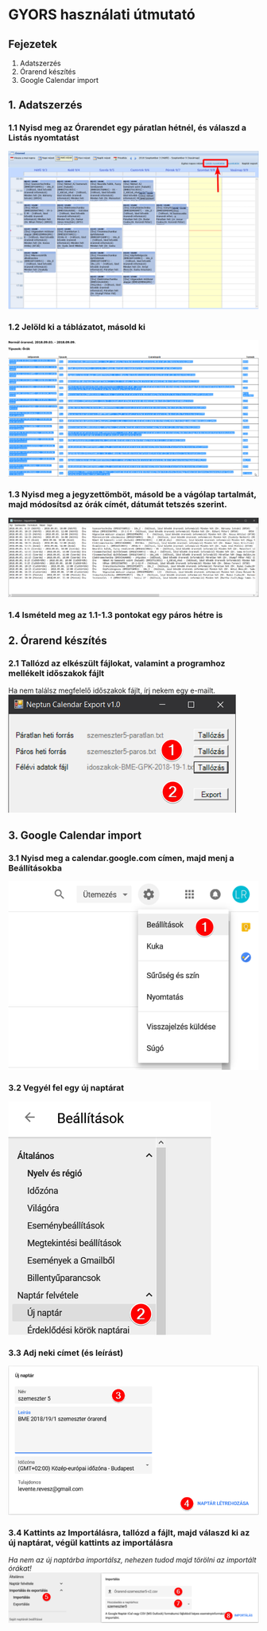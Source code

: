 GYORS használati útmutató
=========================

Fejezetek
---------
1. Adatszerzés
2. Órarend készítés
3. Google Calendar import

1\. Adatszerzés
---------------
### 1.1 Nyisd meg az Órarendet egy páratlan hétnél, és válaszd a **Listás nyomtatást**
![hasznalat-1.1][h1.1]

### 1.2 Jelöld ki a táblázatot, másold ki
![hasznalat-1.2][h1.2]

### 1.3 Nyisd meg a jegyzettömböt, másold be a vágólap tartalmát, majd módosítsd az órák címét, dátumát tetszés szerint.
![hasznalat-1.3][h1.3]

### 1.4 Ismételd meg az 1.1-1.3 pontokat egy páros hétre is

2\. Órarend készítés
--------------------
### 2.1 Tallózd az elkészült fájlokat, valamint a programhoz mellékelt időszakok fájlt  
Ha nem találsz megfelelő időszakok fájlt, írj nekem egy e-mailt.
![hasznalat-2.1][h2.1]

3\. Google Calendar import
--------------------------
### 3.1 Nyisd meg a calendar.google.com címen, majd menj a Beállításokba
![hasznalat-3.1][h3.1]

### 3.2 Vegyél fel egy új naptárat  
![hasznalat-3.2][h3.2]

### 3.3 Adj neki címet (és leírást)
![hasznalat-3.3][h3.3]

### 3.4 Kattints az Importálásra, tallózd a fájlt, majd **válaszd ki az új naptárat**, végül kattints az importálásra  
*Ha nem az új naptárba importálsz, nehezen tudod majd törölni az importált órákat!*
![hasznalat-3.4][h3.4]


[h1.1]: Images/hasznalat-1.1.png
[h1.2]: Images/hasznalat-1.2.png
[h1.3]: Images/hasznalat-1.3.png
[h2.1]: Images/hasznalat-2.1.png
[h3.1]: Images/hasznalat-3.1.png
[h3.2]: Images/hasznalat-3.2.png
[h3.3]: Images/hasznalat-3.3.png
[h3.4]: Images/hasznalat-3.4.png
